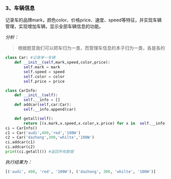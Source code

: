 ### 3、车辆信息
记录车的品牌mark，颜色color、价格price、速度、speed等特征，并实现车辆管理，实现增加车辆，显示全部车辆信息的功能。  

*分析：*  
> 根据题意我们可以把车归为一类，而管理车信息的本子归为一类，各是各的

```py
class Car: #记录单一车辆
    def __init__(self,mark,speed,color,price):
        self.mark = mark
        self.speed = speed
        self.color = color
        self.price = price

class CarInfo:
    def __init__(self):
        self.__info = []
    def addcar(self,car:Car):
        self.__info.append(car)

    def getall(self):
        return [(x.mark,x.speed,x.color,x.price) for x in  self.__info]
ci = CarInfo()
c1 = Car('audi',400,'red','100W')
c2 = Car('dazhong',300,'whilte','100W')
ci.addcar(c1)
ci.addcar(c2)
print(ci.getall()) #返回所有数据
```
*执行结果为：*  
```py
[('audi', 400, 'red', '100W'), ('dazhong', 300, 'whilte', '100W')]
```